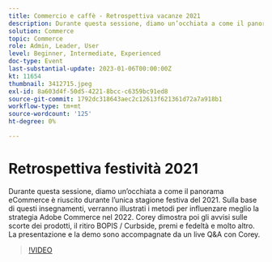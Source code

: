 ```yaml
---
title: Commercio e caffè - Retrospettiva vacanze 2021
description: Durante questa sessione, diamo un’occhiata a come il panorama eCommerce è riuscito durante l’unica stagione festiva del 2021. Sulla base di questi insegnamenti, verranno illustrati i metodi per influenzare meglio la strategia Adobe Commerce nel 2022. Corey dimostra poi gli avvisi sulle scorte dei prodotti, il ritiro BOPIS / Curbside, premi e fedeltà e molto altro. La presentazione e la demo sono accompagnate da un live Q&A con Corey.
solution: Commerce
topic: Commerce
role: Admin, Leader, User
level: Beginner, Intermediate, Experienced
doc-type: Event
last-substantial-update: 2023-01-06T00:00:00Z
kt: 11654
thumbnail: 3412715.jpeg
exl-id: 8a603d4f-50d5-4221-8bcc-c6359bc91ed8
source-git-commit: 1792dc318643aec2c12613f621361d72a7a918b1
workflow-type: tm+mt
source-wordcount: '125'
ht-degree: 0%

---
```


# Retrospettiva festività 2021

Durante questa sessione, diamo un’occhiata a come il panorama eCommerce è riuscito durante l’unica stagione festiva del 2021. Sulla base di questi insegnamenti, verranno illustrati i metodi per influenzare meglio la strategia Adobe Commerce nel 2022. Corey dimostra poi gli avvisi sulle scorte dei prodotti, il ritiro BOPIS / Curbside, premi e fedeltà e molto altro. La presentazione e la demo sono accompagnate da un live Q&amp;A con Corey.

>[!VIDEO](https://video.tv.adobe.com/v/3412715/?quality=12&learn=on)
